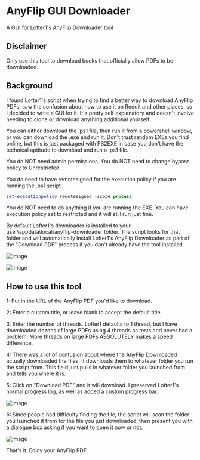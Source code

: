 # AnyFlip GUI Downloader
 A GUI for Lofter1's AnyFlip Downloader tool

 ## Disclaimer

Only use this tool to download books that officially allow PDFs to be downloaded.

## Background

I found Lofter1's script when trying to find a better way to download AnyFlip PDFs, saw  the confusion about how to use it on Reddit and other places, so I decided to write a GUI for it. It's pretty self explanatory and doesn't involve needing to clone or download anything additional yourself.

You can either download the .ps1 file, then run it from a powershell window, or you can download the .exe and run it. Don't trust random EXEs you find online, but this is just packaged with PS2EXE in case you don't have the technical aptitude to download and run a .ps1 file.

You do NOT need admin permissions. You do NOT need to change bypass policy to Unrestricted.

You do need to have remotesigned for the execution policy if you are running the .ps1 script
```PowerShell
set-executionpolicy remotesigned -scope process
```
You do NOT need to do anything if you are running the EXE. You can have execution policy set to restricted and it will still run just fine.

By default Lofter1's downloader is installed to your user\appdata\local\anyflip-downloader folder. The script looks for that folder and will automatically install Lofter1's AnyFlip Downloader as part of the "Download PDF" process if you don't already have the tool installed.

![image](https://github.com/user-attachments/assets/98317644-24cc-4f06-8e16-cdcaa1f197c3)

![image](https://github.com/user-attachments/assets/76a45a24-98ab-4e01-95d8-3641e6b812f7)


## How to use this tool

1: Put in the URL of the AnyFlip PDF you'd like to download.

2: Enter a custom title, or leave blank to accept the default title.

3: Enter the number of threads. Lofter1 defaults to 1 thread, but I have downloaded dozens of large PDFs using 4 threads as tests and never had a problem. More threads on large PDFs ABSOLUTELY makes a speed difference.

4: There was a lot of confusion about where the AnyFlip Downloaded actually downloaded the files. It downloads them to whatever folder you run the script from. This field just pulls in whatever folder you launched from and tells you where it is.

5: Click on "Download PDF" and it will download. I preserved Lofter1's normal progress log, as well as added a custom progress bar.

![image](https://github.com/user-attachments/assets/0373effe-843d-40ab-83d0-f27f06743b73)

6: Since people had difficulty finding the file, the script will scan the folder you launched it from for the file you just downloaded, then present you with a dialogue box asking if you want to open it now or not.

![image](https://github.com/user-attachments/assets/56217ccd-14dd-4420-99a4-56645bb3ed0f)


That's it. Enjoy your AnyFlip PDF.

